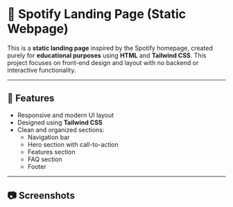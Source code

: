 # 🎵 Spotify Landing Page (Static Webpage)

This is a **static landing page** inspired by the Spotify homepage, created purely for **educational purposes** using **HTML** and **Tailwind CSS**. 
This project focuses on front-end design and layout with no backend or interactive functionality.

---

## 🚀 Features

- Responsive and modern UI layout
- Designed using **Tailwind CSS**
- Clean and organized sections:
  - Navigation bar
  - Hero section with call-to-action
  - Features section
  - FAQ section
  - Footer

---

## 📷 Screenshots
